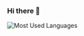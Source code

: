 ### Hi there 👋

![Most Used Languages](https://github-readme-stats.vercel.app/api/top-langs/?username=coleak2021&theme=dark&layout=compact)

